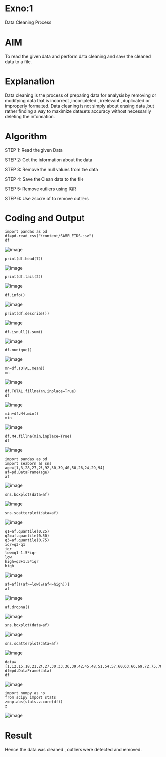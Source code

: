 # Exno:1
Data Cleaning Process

# AIM
To read the given data and perform data cleaning and save the cleaned data to a file.

# Explanation
Data cleaning is the process of preparing data for analysis by removing or modifying data that is incorrect ,incompleted , irrelevant , duplicated or improperly formatted. Data cleaning is not simply about erasing data ,but rather finding a way to maximize datasets accuracy without necessarily deleting the information.

# Algorithm
STEP 1: Read the given Data

STEP 2: Get the information about the data

STEP 3: Remove the null values from the data

STEP 4: Save the Clean data to the file

STEP 5: Remove outliers using IQR

STEP 6: Use zscore of to remove outliers

# Coding and Output
```
import pandas as pd
df=pd.read_csv("/content/SAMPLEIDS.csv")
df
```
![image](https://github.com/user-attachments/assets/b24784c7-92aa-4d14-a545-dfeea8eac50e)

```
print(df.head(7))
```
![image](https://github.com/user-attachments/assets/9ca17a11-6725-4b43-ac4d-85f0deda33c8)

```
print(df.tail(2))
```
![image](https://github.com/user-attachments/assets/6febf6c0-12f9-4f02-a4d1-591f4b444048)

```
df.info()
```
![image](https://github.com/user-attachments/assets/16eda727-e9ee-4691-9806-0872a4fe0095)

```
print(df.describe())
```
![image](https://github.com/user-attachments/assets/5f8c9584-f9a5-48db-a083-6929058c615f)

```
df.isnull().sum()
```
![image](https://github.com/user-attachments/assets/999079e0-f742-4e49-bea1-dbae9beda6af)

```
df.nunique()

```
![image](https://github.com/user-attachments/assets/74a0a42a-a1f6-42c3-a9a9-4b2e65a8de5b)

```
mn=df.TOTAL.mean()
mn
```
![image](https://github.com/user-attachments/assets/00739d8c-4823-4309-bda6-08587b667402)

```
df.TOTAL.fillna(mn,inplace=True)
df
```
![image](https://github.com/user-attachments/assets/4af0b795-c1c0-40e6-a107-8684dff7b5e3)

```
min=df.M4.min()
min
```

![image](https://github.com/user-attachments/assets/270f7d3e-52e4-4340-8f14-71dde08d5abc)

```
df.M4.fillna(min,inplace=True)
df
```
![image](https://github.com/user-attachments/assets/319e826f-a41c-4af2-8a8e-0e5650d482e0)

```
import pandas as pd
import seaborn as sns
age=[1,3,28,27,25,92,30,39,40,50,26,24,29,94]
af=pd.DataFrame(age)
af
```

![image](https://github.com/user-attachments/assets/2752d3ba-76fa-4354-b3f4-7f2c341147f6)

```
sns.boxplot(data=af)
```
![image](https://github.com/user-attachments/assets/0fef85cc-b2d1-4f5b-a848-06cb9d7fc499)

```
sns.scatterplot(data=af)
```
![image](https://github.com/user-attachments/assets/09fcc7c6-c1a0-4cd8-baad-60c8a3edd1fd)

```
q1=af.quantile(0.25)
q2=af.quantile(0.50)
q3=af.quantile(0.75)
iqr=q3-q1
iqr
low=q1-1.5*iqr
low
high=q3+1.5*iqr
high
```
![image](https://github.com/user-attachments/assets/b4e317b2-f01e-421f-b811-f6e3c2879bc5)

```
af=af[((af>=low)&(af<=high))]
af
```
![image](https://github.com/user-attachments/assets/04553979-429a-4fbd-97bb-2cd9b933c389)

```
af.dropna()
```
![image](https://github.com/user-attachments/assets/6ea23c6f-6e41-405d-a938-9451d8945a60)

```
sns.boxplot(data=af)
```
![image](https://github.com/user-attachments/assets/e4a590c3-911d-4ef5-8da3-763b15c45e8c)

```
sns.scatterplot(data=af)
```
![image](https://github.com/user-attachments/assets/bb3424e5-ef84-46fc-bd07-660a93040391)

```
data=[1,12,15,18,21,24,27,30,33,36,39,42,45,48,51,54,57,60,63,66,69,72,75,78,81,84,87,90,93,96,99,102,105]
df=pd.DataFrame(data)
df
```
![image](https://github.com/user-attachments/assets/1b601ab1-e8ae-47d0-a0e7-66ab5878f580)

```
import numpy as np
from scipy import stats
z=np.abs(stats.zscore(df))
z
```
![image](https://github.com/user-attachments/assets/455cfa23-e9a1-4f9e-ba3b-6b2c64ab5d79)

# Result
Hence the data was cleaned , outliers were detected and removed.
